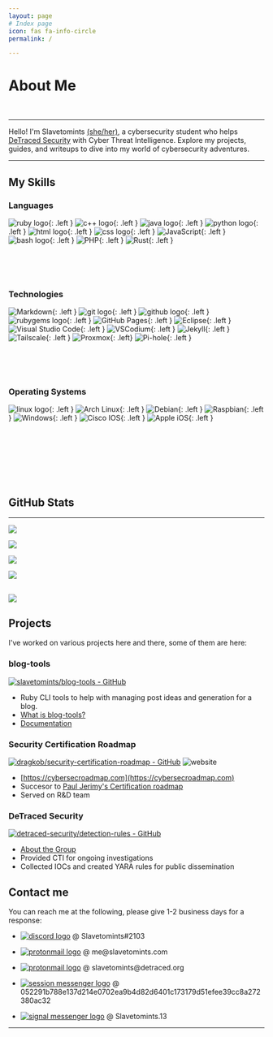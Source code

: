 ```yaml
---
layout: page
# Index page
icon: fas fa-info-circle
permalink: /

---
```


# About Me
<br>

---

Hello! I'm Slavetomints <a href="https://www.lgbtqnation.com/2022/02/adding-pronouns-email-signatures/" title="Why include pronouns?">(she/her)</a>, a cybersecurity student who helps <a href="https://detraced.org"> DeTraced Security</a> with Cyber Threat Intelligence. Explore my projects, guides, and writeups to dive into my world of cybersecurity adventures.

---
## My Skills

<!-- From https://github.com/inttter/md-badges -->

### Languages
![ruby logo](https://img.shields.io/badge/Ruby-CB171E?logo=ruby&logoColor=fff){: .left }
![c++ logo](https://img.shields.io/badge/C++-%2300599C.svg?logo=c%2B%2B&logoColor=white){: .left }
![java logo](https://img.shields.io/badge/Java-%23ED8B00.svg?logo=openjdk&logoColor=white){: .left }
![python logo](https://img.shields.io/badge/Python-3776AB?logo=python&logoColor=fff){: .left }
![html logo](https://img.shields.io/badge/HTML-%23E34F26.svg?logo=html5&logoColor=white){: .left }
![css logo](https://img.shields.io/badge/CSS-1572B6?logo=css&logoColor=fff){: .left }
![JavaScript](https://img.shields.io/badge/JavaScript-F7DF1E?logo=javascript&logoColor=000){: .left }
![bash logo](https://img.shields.io/badge/Bash-000?logo=gnubash&logoColor=#4EAA25){: .left }
![PHP](https://img.shields.io/badge/php-%23777BB4.svg?&logo=php&logoColor=white){: .left }
![Rust](https://img.shields.io/badge/Rust-%23000000.svg?e&logo=rust&logoColor=white){: .left }

<br><br><br>

### Technologies

![Markdown](https://img.shields.io/badge/Markdown-%23000000.svg?logo=markdown&logoColor=white){: .left }
![git logo](https://img.shields.io/badge/Git-000?logo=git&logoColor=F05032){: .left }
![github logo](https://img.shields.io/badge/GitHub-000?logo=github&logoColor=fff){: .left }
![rubygems logo](https://img.shields.io/badge/RubyGems-CB171E?logo=rubygems&logoColor=fff){: .left }
![GitHub Pages](https://img.shields.io/badge/GitHub%20Pages-121013?logo=github&logoColor=white){: .left }
![Eclipse](https://img.shields.io/badge/Eclipse-FE7A16.svg?logo=Eclipse&logoColor=white){: .left }
![Visual Studio Code](https://custom-icon-badges.demolab.com/badge/Visual%20Studio%20Code-0078d7.svg?logo=vsc&logoColor=white){: .left }
![VSCodium](https://img.shields.io/badge/VSCodium-2F80ED?logo=vscodium&logoColor=fff){: .left }
![Jekyll](https://img.shields.io/badge/Jekyll-C00?logo=jekyll&logoColor=fff){: .left }
![Tailscale](https://img.shields.io/badge/Tailscale-242424?logo=tailscale){: .left }
![Proxmox](https://img.shields.io/badge/proxmox-000000?logo=proxmox&logoColor=E57000){: .left}
![Pi-hole](https://img.shields.io/badge/Pi--hole-96060C?logo=pihole){: .left }

<br><br><br>

### Operating Systems

![linux logo](https://img.shields.io/badge/Linux-%23000000.svg?logo=linux&logoColor=white){: .left }
![Arch Linux](https://img.shields.io/badge/Arch%20Linux-1793D1?logo=arch-linux&logoColor=fff){: .left }
![Debian](https://img.shields.io/badge/Debian-A81D33?logo=debian&logoColor=fff){: .left }
![Raspbian](https://img.shields.io/badge/Raspbian-%23A22846?logo=raspberrypi){: .left }
![Windows](https://custom-icon-badges.demolab.com/badge/Windows-0078D6?logo=windows11&logoColor=white){: .left }
![Cisco IOS](https://img.shields.io/badge/Cisco_IOS-1BA0D7?logo=cisco&logoColor=white){: .left }
![Apple iOS](https://img.shields.io/badge/Apple_iOS-000000?&logo=apple&logoColor=white){: .left }

<br><br><br><br><br><br>

## GitHub Stats

---
![](https://github-profile-summary-cards.vercel.app/api/cards/profile-details?username=slavetomints&theme=blueberry) 

![](https://readme-stats-fork-mauve.vercel.app/api/top-langs/?username=slavetomints&theme=blueberry&hide=html,css&hide_border=false&no-bg=true&no-frame=true&layout=compact&langs_count=10)

![](https://readme-stats-fork-mauve.vercel.app/api/?username=slavetomints&theme=blueberry&rank_icon=github&show_icons=true&count_private=true)

![](https://github-readme-streak-stats-five-roan.vercel.app?user=slavetomints&theme=blueberry)

![](https://github-profile-trophy.vercel.app/?username=slavetomints&theme=aura)
---

## Projects
I've worked on various projects here and there, some of them are here:

### blog-tools
[![slavetomints/blog-tools - GitHub](https://gh-card.dev/repos/slavetomints/blog-tools.svg)](https://github.com/slavetomints/blog-tools)

- Ruby CLI tools to help with managing post ideas and generation for a blog.
- [What is blog-tools?](/posts/blog-what-is-blog-tools/)
- [Documentation](https://slavetomints.com/blog-tools)

### Security Certification Roadmap
[![dragkob/security-certification-roadmap - GitHub](https://gh-card.dev/repos/dragkob/security-certification-roadmap.svg)](https://github.com/dragkob/security-certification-roadmap)
![website](https://dragkob.com/MainWeb/images/certifications/seccertroadmapOverall.png)

- [https://cybersecroadmap.com](https://cybersecroadmap.com)
- Succesor to [Paul Jerimy's Certification roadmap](https://pauljerimy.com/security-certification-roadmap/)
- Served on R&D team

### DeTraced Security
[![detraced-security/detection-rules - GitHub](https://gh-card.dev/repos/detraced-security/detection-rules.svg)](https://github.com/detraced-security/detection-rules)
- [About the Group](https://detraced.org/about/)
- Provided CTI for ongoing investigations
- Collected IOCs and created YARA rules for public dissemination

## Contact me
You can reach me at the following, please give 1-2 business days for a response:
<ul>
  <li><p><a href="https://discord.com/users/703115086935359568" target="_blank"><img src="https://img.shields.io/badge/discord-5865F2?logo=discord&logoColor=white" alt="discord logo"></a> @ Slavetomints#2103</p></li>
  <li><p><a href="mailto:me@slavetomints.com" ><img src="https://img.shields.io/badge/Proton%20Mail-6D4AFF?logo=protonmail&logoColor=fff" alt="protonmail logo"></a> @ me@slavetomints.com</p></li>
  <li><p><a href="mailto:slavetomints@detraced.org" ><img src="https://img.shields.io/badge/Proton%20Mail-6D4AFF?logo=protonmail&logoColor=fff" alt="protonmail logo"></a> @ slavetomints@detraced.org</p></li>
  <li><p><a href="https://getsession.org/download"><img src="https://img.shields.io/badge/Session-000?logo=session&logoColor=fff" alt="session messenger logo"></a> @ 052291b788e137d214e0702ea9b4d82d6401c173179d51efee39cc8a272380ac32</p></li>
  <li><p><a href="https://signal.me/#eu/4kaKfZ0tEmmnlbiM6i0ifKlUNDMyn0TWtdlaiysh72I0UR_goNpAw4acLCFRqyt-" ><img src="https://img.shields.io/badge/Signal-3A76F0?logo=signal&logoColor=fff" alt="signal messenger logo"></a> @ Slavetomints.13</p></li>
</ul>

---
